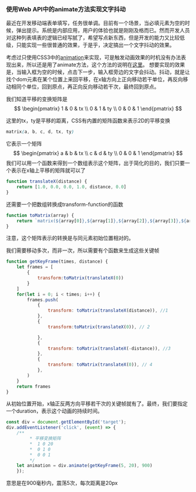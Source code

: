 ### 使用Web API中的animate方法实现文字抖动

最近在开发移动端表单填写，任务很单调。目前有一个场景，当必填元素为空的时候，弹出提示。系统是内部应用，用户的体验也就是刚刚及格而已。然而开发人员对这种列表填表的逻辑已经写腻了，希望写点新东西，但是开发的能力又比较低级，只能实现一些很普通的效果，于是乎，决定搞出一个文字抖动的效果。

考虑过只使用CSS3中的[animation](https://developer.mozilla.org/en-US/docs/Web/CSS/CSS_Animations/Using_CSS_animations)来实现，可是触发动画效果的时机没有办法表现出来，所以还是用了animate方法，这个方法的说明在[这里](https://developer.mozilla.org/en-US/docs/Web/API/Element/animate)。
想要实现的效果是，当输入框为空的时候，点击下一步，输入框旁边的文字会抖动。抖动，就是让找个dom元素在某个位置上来回平移，在x轴方向上正向移动若干单位，再反向移动相同个单位，回到原点，再正向反向移动若干次，最终回到原点。

我们知道平移的变换矩阵是
$$
\begin{pmatrix}
1 & 0 & tx \\
0 & 1 & ty \\
0 & 0 & 1
\end{pmatrix}
$$


这里的tx，ty是平移的距离，CSS有内置的矩阵函数来表示2D的平移变换

```css
matrix(a, b, c, d, tx, ty)
```

它表示一个矩阵
$$
\begin{pmatrix}
a & b & tx \\
c & d & ty \\
0 & 0 & 1
\end{pmatrix}
$$
我们可以用一个函数来得到一个数组表示这个矩阵，出于简化的目的，我们只要一个表示在x轴上平移的矩阵就可以了

```javascript
function translateX(distance) {
    return [1.0, 0.0, 0.0, 1.0, distance, 0.0]
}
```

还需要一个把数组转换成transform-function的函数

```javascript
function toMatrix(array) {
    return `matrix(${array[0]},${array[1]},${array[2]},${array[3]},${array[4]},${array[5]})`;
}
```

注意，这个矩阵表示的转换是与同元素初始位置相对的。

我们需要移动多次，而非一次，所以需要有个函数来生成这些关键帧

```javascript
function getKeyFrame(times, distance) {
    let frames = [
        {
            transform:toMatrix(translateX(0))
        }
    ]
    for(let i = 0; i < times; i++) {
        frames.push(
            {
                transform: toMatrix(translateX(distance)), //1
            },
            {
                transform:toMatrix(translateX(0)), // 2

            },
            {
                transform: toMatrix(translateX(-distance)), //3
            },
            {
                transform: toMatrix(translateX(0)), // 4
            },
        )
    }
    return frames
}
```

从初始位置开始，x轴正反两方向平移若干次的关键帧就有了。最终，我们要指定一个duration，表示这个动画的持续时间。

```javascript
const div = document.getElementById('target');
div.addEventListener('click', (event) => {
    /**
         * 平移变换矩阵
         *  1 0 20
         *  0 1 0
         *  0 0 1
         */
    let animation = div.animate(getKeyFrame(5, 20), 900)
    });
```

意思是在900毫秒内，震荡5次，每次距离是20px
